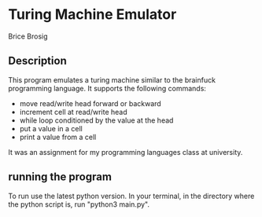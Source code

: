 # Turing Machine Emulator
Brice Brosig

## Description

This program emulates a turing machine similar to the brainfuck programming language. It supports the following commands:

* move read/write head forward or backward
* increment cell at read/write head
* while loop conditioned by the value at the head
* put a value in a cell
* print a value from a cell

It was an assignment for my programming languages class at university.

## running the program

To run use the latest python version. In your terminal, in the directory where the python script is, run "python3 main.py". 

